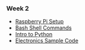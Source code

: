 ### Week 2

- [Raspberry Pi Setup](setup.md)
- [Bash Shell Commands](bash.md)
- [Intro to Python](python.md)
- [Electronics Sample Code](electronics.md)
